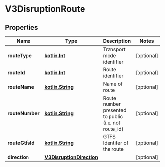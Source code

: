 # V3DisruptionRoute

## Properties
Name | Type | Description | Notes
------------ | ------------- | ------------- | -------------
**routeType** | [**kotlin.Int**](.md) | Transport mode identifier |  [optional]
**routeId** | [**kotlin.Int**](.md) | Route identifier |  [optional]
**routeName** | [**kotlin.String**](.md) | Name of route |  [optional]
**routeNumber** | [**kotlin.String**](.md) | Route number presented to public (i.e. not route_id) |  [optional]
**routeGtfsId** | [**kotlin.String**](.md) | GTFS Identifer of the route |  [optional]
**direction** | [**V3DisruptionDirection**](V3DisruptionDirection.md) |  |  [optional]
